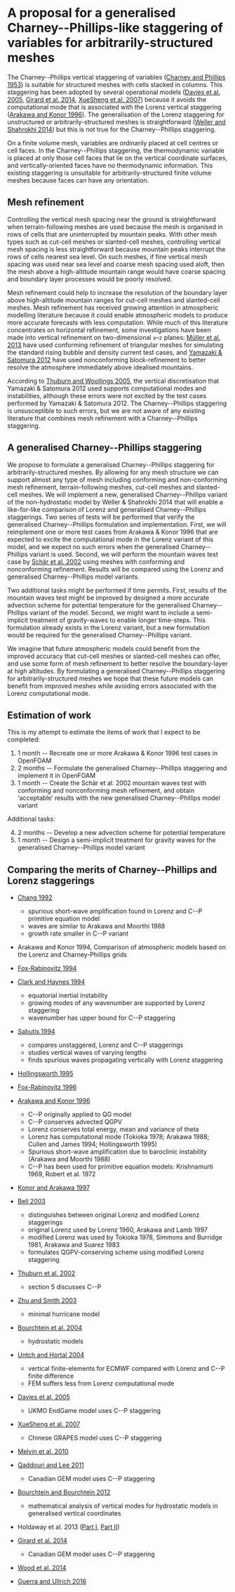 # A proposal for a generalised Charney--Phillips-like staggering of variables for arbitrarily-structured meshes

The Charney--Phillips vertical staggering of variables ([Charney and Phillips 1953](https://doi.org/10.1175/1520-0469(1953)010<0071:NIOTQG>2.0.CO;2)) is suitable for structured meshes with cells stacked in columns.
This staggering has been adopted by several operational models ([Davies et al. 2005](https://doi.org/10.1256/qj.04.101), [Girard et al. 2014](https://doi.org/10.1175/MWR-D-13-00255.1), [XueSheng et al. 2007](https://doi.org/10.1007/s11430-007-0124-7)) because it avoids the computational mode that is associated with the Lorenz vertical staggering ([Arakawa and Konor 1996](https://doi.org/10.1175/1520-0493(1996)124<0511:VDOTPE>2.0.CO;2)).
The generalisation of the Lorenz staggering for unstructured or arbitrarily-structured meshes is straightforward ([Weller and Shahrokhi 2014](https://doi.org/10.1175/MWR-D-14-00054.1)) but this is not true for the Charney--Phillips staggering.

On a finite volume mesh, variables are ordinarily placed at cell centres or cell faces.  In the Charney--Phillips staggering, the thermodynamic variable is placed at only those cell faces that lie on the vertical coordinate surfaces, and vertically-oriented faces have no thermodynamic information.  This existing staggering is unsuitable for arbitrarily-structured finite volume meshes because faces can have any orientation.

## Mesh refinement

Controlling the vertical mesh spacing near the ground is straightforward when terrain-following meshes are used because the mesh is organised in rows of cells that are uninterrupted by mountain peaks.  With other mesh types such as cut-cell meshes or slanted-cell meshes, controlling vertical mesh spacing is less straightforward because mountain peaks interrupt the rows of cells nearest sea level.   On such meshes, if fine vertical mesh spacing was used near sea level and coarse mesh spacing used aloft, then the mesh above a high-altitude mountain range would have coarse spacing and boundary layer processes would be poorly resolved.

Mesh refinement could help to increase the resolution of the boundary layer above high-altitude mountain ranges for cut-cell meshes and slanted-cell meshes.
Mesh refinement has received growing attention in atmospheric modelling literature because it could enable atmospheric models to produce more accurate forecasts with less computation.
While much of this literature concentrates on horizontal refinement, some investigations have been made into vertical refinement on two-dimensional `x`–`z` planes: [Müller et al. 2013](https://doi.org/10.1016/j.jcp.2012.10.038) have used conforming refinement of triangular meshes for simulating the standard rising bubble and density current test cases, and [Yamazaki & Satomura 2012](https://doi.org/10.1002/asl.358) have used nonconforming block-refinement to better resolve the atmosphere immediately above idealised mountains.

<!---TODO: is there any other literature about high resolution near the ground for cut-cells?-->

According to [Thuburn and Woollings 2005](https://doi.org/10.1016/j.jcp.2004.08.018), the vertical discretisation that Yamazaki & Satomura 2012 used supports computational modes and instabilities, although these errors were not excited by the test cases performed by Yamazaki & Satomura 2012.  The Charney--Phillips staggering is unsusceptible to such errors, but we are not aware of any existing literature that combines mesh refinement with a Charney--Phillips staggering.

## A generalised Charney--Phillips staggering

We propose to formulate a generalised Charney--Phillips staggering for arbitrarily-structured meshes.  By allowing for any mesh structure we can support almost any type of mesh including conforming and non-conforming mesh refinement, terrain-following meshes, cut-cell meshes and slanted-cell meshes.
We will implement a new, generalised Charney--Phillips variant of the non-hydrostatic model by Weller & Shahrokhi 2014 that will enable a like-for-like comparison of Lorenz and generalised Charney--Phillips staggerings.
Two series of tests will be performed that verify the generalised Charney--Phillips formulation and implementation.  First, we will reimplement one or more test cases from Arakawa & Konor 1996 that are expected to excite the computational mode in the Lorenz variant of this model, and we expect no such errors when the generalised Charney--Phillips variant is used.
Second, we will perform the mountain waves test case by [Schär et al. 2002](https://doi.org/10.1175/1520-0493%282002%29130<2459:ANTFVC>2.0.CO;2) using meshes with conforming and nonconforming refinement.  Results will be compared using the Lorenz and generalised Charney--Phillips model variants.

Two additional tasks might be performed if time permits.  First, results of the mountain waves test might be improved by designed a more accurate advection scheme for potential temperature for the generalised Charney--Phillips variant of the model.  Second, we might want to include a semi-implicit treatment of gravity-waves to enable longer time-steps.  This formulation already exists in the Lorenz variant, but a new formulation would be required for the generalised Charney--Phillips variant.

We imagine that future atmospheric models could benefit from the improved accuracy that cut-cell meshes or slanted-cell meshes can offer, and use some form of mesh refinement to better resolve the boundary-layer at high altitudes.  By formulating a generalised Charney--Phillips staggering for arbitrarily-structured meshes we hope that these future models can benefit from improved meshes while avoiding errors associated with the Lorenz computational mode.

## Estimation of work

This is my attempt to estimate the items of work that I expect to be completed:

1. 1 month -- Recreate one or more Arakawa & Konor 1996 test cases in OpenFOAM
2. 2 months -- Formulate the generalised Charney--Phillips staggering and implement it in OpenFOAM
3. 1 month -- Create the Schär et al. 2002 mountain waves test with conforming and nonconforming mesh refinement, and obtain ‘acceptable’ results with the new generalised Charney--Phillips model variant

Additional tasks:

4. 2 months -- Develop a new advection scheme for potential temperature
5. 1 month -- Design a semi-implicit treatment for gravity waves for the generalised Charney--Phillips model variant

## Comparing the merits of Charney--Phillips and Lorenz staggerings

* [Chang 1992](https://doi.org/10.1175/1520-0469(1992)049<2452:RNMOTE>2.0.CO;2)
  * spurious short-wave amplification found in Lorenz and C--P primitive equation model
  * waves are similar to Arakawa and Moorthi 1988
  * growth rate smaller in C--P variant

* Arakawa and Konor 1994, Comparison of atmospheric models based on the Lorenz and Charney-Phillips grids

* [Fox-Rabinovitz 1994](https://doi.org/10.1175/1520-0493(1994)122<0377:CDPOVS>2.0.CO;2)

* [Clark and Haynes 1994](https://doi.org/10.1175/1520-0469(1994)051<2101:EIIEOV>2.0.CO;2)
  * equatorial inertial instability
  * growing modes of any wavenumber are supported by Lorenz staggering
  * wavenumber has upper bound for C--P staggering

* [Sabutis 1994](https://doi.org/10.1175/1520-0493(1994)122<2868:TCOAVG>2.0.CO;2)
  * compares unstaggered, Lorenz and C--P staggerings
  * studies vertical waves of varying lengths
  * finds spurious waves propagating vertically with Lorenz staggering

* [Hollingsworth 1995](http://www.ecmwf.int/en/elibrary/9943-spurious-mode-lorenz-arrangement-y-and-t-which-does-not-exist-charney-phillips)

* [Fox-Rabinovitz 1996](https://doi.org/10.1175/1520-0493(1996)124<0498:CDPOSG>2.0.CO;2)

* [Arakawa and Konor 1996](https://doi.org/10.1175/1520-0493(1996)124<0511:VDOTPE>2.0.CO;2) 
  * C--P originally applied to QG model
  * C--P conserves advected QGPV 
  * Lorenz conserves total energy, mean and variance of theta
  * Lorenz has computational mode (Tokioka 1978; Arakawa 1988; Cullen and James 1994; Hollingsworth 1995)
  * Spurious short-wave amplification due to baroclinic instability (Arakawa and Moorthi 1988)
  * C--P has been used for primitive equation models: Krishnamurti 1969, Robert et al. 1972

* [Konor and Arakawa 1997](10.1175/1520-0493(1997)125<1649:DOAAMB>2.0.CO;2)

* [Bell 2003](https://doi.org/10.1175/1520-0493(2003)131<1498:COPVOL>2.0.CO;2)
  * distinguishes between original Lorenz and modified Lorenz staggerings
  * original Lorenz used by Lorenz 1960, Arakawa and Lamb 1997
  * modified Lorenz was used by Tokioka 1978, Simmons and Burridge 1981, Arakawa and Suarez 1983
  * formulates QGPV-conserving scheme using modified Lorenz staggering

* [Thuburn et al. 2002](https://doi.org/10.1256/003590002320603403)
  * section 5 discusses C--P

* [Zhu and Smith 2003](https://doi.org/10.1256/qj.02.78)
  * minimal hurricane model

* [Bourchtein et al. 2004](https://doi.org/10.1016/S0377-0427(03)00640-X)
  * hydrostatic models

* [Untch and Hortal 2004](https://doi.org/10.1256/qj.03.173)
  * vertical finite-elements for ECMWF compared with Lorenz and C--P finite difference
  * FEM suffers less from Lorenz computational mode

* [Davies et al. 2005](https://doi.org/10.1256/qj.04.101)
  * UKMO EndGame model uses C--P staggering

* [XueSheng et al. 2007](https://doi.org/10.1007/s11430-007-0124-7)
  * Chinese GRAPES model uses C--P staggering

* [Melvin et al. 2010](https://doi.org/10.1002/qj.603)

* [Qaddouri and Lee 2011](https://doi.org/10.1002/qj.873)
  * Canadian GEM model uses C--P staggering

* [Bourchtein and Bourchtein 2012](https://doi.org/10.1016/j.cam.2011.05.037)
  * mathematical analysis of vertical modes for hydrostatic models in generalised vertical coordinates

* Holdaway et al. 2013 ([Part I](https://doi.org/10.1002/qj.2016), [Part II](https://doi.org/10.1002/qj.2017))

* [Girard et al. 2014](https://doi.org/10.1175/MWR-D-13-00255.1)
  * Canadian GEM model uses C--P staggering

* [Wood et al. 2014](https://doi.org/10.1002/qj.2235)

* [Guerra and Ullrich 2016](https://doi.org/10.5194/gmd-9-2007-2016)
